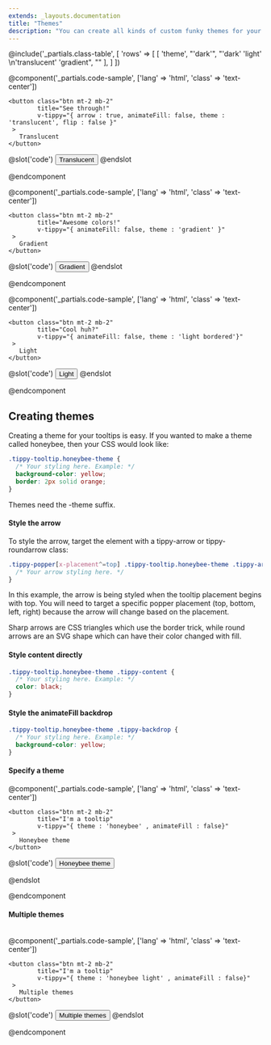 ```yaml
---
extends: _layouts.documentation
title: "Themes"
description: "You can create all kinds of custom funky themes for your tooltips with ease."
---
```

@include('_partials.class-table', [
    'rows' => 
    [ 
        [ 
            'theme', 
            "'dark'",
            "'dark' 'light' \n'translucent' 'gradient",
            "" 
        ], 
    ] 
])
<br>  

@component('_partials.code-sample', ['lang' => 'html', 'class' => 'text-center']) 

    <button class="btn mt-2 mb-2" 
            title="See through!" 
            v-tippy="{ arrow : true, animateFill: false, theme : 'translucent', flip : false }"
     >
       Translucent
    </button>

@slot('code')
<button title="See through!" 
        v-tippy="{ arrow : true, animateFill: false, theme : 'translucent' }">
Translucent
</button>
@endslot 

@endcomponent


@component('_partials.code-sample', ['lang' => 'html', 'class' => 'text-center']) 

    <button class="btn mt-2 mb-2" 
            title="Awesome colors!" 
            v-tippy="{ animateFill: false, theme : 'gradient' }"
     >
       Gradient
    </button>

@slot('code')
<button title="Awesome colors!" 
        v-tippy="{ animateFill: false, theme : 'gradient' }">
Gradient
</button>
@endslot 

@endcomponent

@component('_partials.code-sample', ['lang' => 'html', 'class' => 'text-center']) 

    <button class="btn mt-2 mb-2" 
            title="Cool huh?" 
            v-tippy="{ animateFill: false, theme : 'light bordered'}"
     >
       Light
    </button>

@slot('code')
<button title="Cool huh?" 
        v-tippy="{ animateFill: false, theme : 'light bordered' }">
    Light
</button>
@endslot 

@endcomponent

## Creating themes

Creating a theme for your tooltips is easy. If you wanted to make a theme called honeybee, then your CSS would look like:

```css
.tippy-tooltip.honeybee-theme {
  /* Your styling here. Example: */
  background-color: yellow;
  border: 2px solid orange;
}
```

Themes need the <span class="text-purple-dark">-theme</span> suffix.

#### Style the arrow

To style the arrow, target the element with a <span class="text-purple-dark">tippy-arrow</span> or <span class="text-purple-dark">tippy-roundarrow</span> class:

```css
.tippy-popper[x-placement^=top] .tippy-tooltip.honeybee-theme .tippy-arrow {
  /* Your arrow styling here. */
}
```

In this example, the arrow is being styled when the tooltip placement begins with <span class="text-purple-dark">top</span>. You will need to target a specific popper placement (top, bottom, left, right) because the arrow will change based on the placement.

Sharp arrows are CSS triangles which use the border trick, while round arrows are an SVG shape which can have their color changed with <span class="text-purple-dark">fill</span>.

#### Style content directly
<span></span>  
```css
.tippy-tooltip.honeybee-theme .tippy-content {
  /* Your styling here. Example: */
  color: black;
}
```

#### Style the animateFill backdrop
<span></span>  
```css
.tippy-tooltip.honeybee-theme .tippy-backdrop {
  /* Your styling here. Example: */
  background-color: yellow;
}
```
#### Specify a theme
<span></span>
@component('_partials.code-sample', ['lang' => 'html', 'class' => 'text-center']) 

    <button class="btn mt-2 mb-2" 
            title="I'm a tooltip" 
            v-tippy="{ theme : 'honeybee' , animateFill : false}" 
     >
       Honeybee theme
    </button>

@slot('code')
<button title="I'm a tooltip" v-tippy="{ theme : 'honeybee' }">
    Honeybee theme
</button>

<style>
    .tippy-tooltip.honeybee-theme {
        background-color: yellow;
        border: 2px solid orange;
        color: black;
    }
    .tippy-popper[x-placement^='top'] 
    .tippy-tooltip.honeybee-theme 
    .tippy-arrow {
        border-top: 7px solid orange;
    }
    .tippy-popper[x-placement^='top'] 
    .tippy-tooltip.honeybee-theme 
    .tippy-arrow::after {
        content: '';
        position: absolute;
        top: -8px;
        left: -6px;
        border-left: 6px solid transparent;
        border-right: 6px solid transparent;
        border-top: 6px solid yellow;
    }
</style>
@endslot 

@endcomponent

#### Multiple themes
<span></span>  
@component('_partials.code-sample', ['lang' => 'html', 'class' => 'text-center']) 

    <button class="btn mt-2 mb-2" 
            title="I'm a tooltip" 
            v-tippy="{ theme : 'honeybee light' , animateFill : false}" 
     >
       Multiple themes
    </button>

@slot('code')
<button title="I'm a tooltip" v-tippy="{ theme : 'honeybee light' }">
    Multiple themes
</button>
@endslot 

@endcomponent
